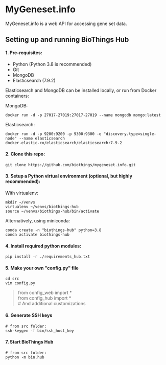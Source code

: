 # MyGeneset.info

MyGeneset.info is a web API for accessing gene set data.

## Setting up and running BioThings Hub


#### 1. Pre-requisites:

- Python (Python 3.8 is recommended)
- Git
- MongoDB
- Elasticsearch (7.9.2)

Elasticsearch and MongoDB can be installed locally, or run from Docker containers:

MongoDB:

    docker run -d -p 27017-27019:27017-27019 --name mongodb mongo:latest

Elasticsearch:

    docker run -d -p 9200:9200 -p 9300:9300 -e "discovery.type=single-node" --name elasticsearch docker.elastic.co/elasticsearch/elasticsearch:7.9.2

#### 2. Clone this repo:


    git clone https://github.com/biothings/mygeneset.info.git


#### 3. Setup a Python virtual environment (optional, but highly recommended):

With virtualenv:

    mkdir ~/venvs
    virtualenv ~/venvs/biothings-hub
    source ~/venvs/biothings-hub/bin/activate


Alternatively, using miniconda:

    conda create -n "biothings-hub" python=3.8 
    conda activate biothings-hub


#### 4. Install required python modules:


    pip install -r ./requirements_hub.txt


#### 5. Make your own "config.py" file


    cd src
    vim config.py
    
   >from config_web import *  
   >from config_hub import *  
   >&#35; And additional customizations

#### 6. Generate SSH keys

    # from src folder:
    ssh-keygen -f bin/ssh_host_key

#### 7. Start BioThings Hub

    # from src folder:
    python -m bin.hub
